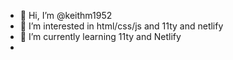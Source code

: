 - 👋 Hi, I’m @keithm1952
- 👀 I’m interested in html/css/js and 11ty and netlify
- 🌱 I’m currently learning 11ty and Netlify
- 
<!---
keithm1952/keithm1952 is a ✨ special ✨ repository because its `README.md` (this file) appears on your GitHub profile.
You can click the Preview link to take a look at your changes.
--->
